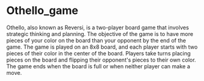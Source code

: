 # Othello_game
Othello, also known as Reversi, is a two-player board game that involves strategic thinking and planning. 
The objective of the game is to have more pieces of your color on the board than your opponent by the end of the game. 
The game is played on an 8x8 board, and each player starts with two pieces of their color in the center of the board. 
Players take turns placing pieces on the board and flipping their opponent's pieces to their own color. 
The game ends when the board is full or when neither player can make a move.
